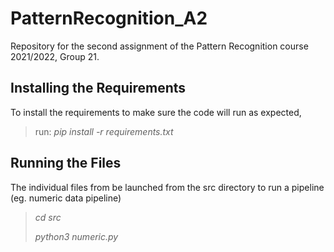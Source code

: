 # PatternRecognition_A2
Repository for the second assignment of the Pattern Recognition course 2021/2022, Group 21.


## Installing the Requirements
To install the requirements to make sure the code will run as expected,
>run: *pip install -r requirements.txt*

## Running the Files
The individual files from be launched from the src directory
to run a pipeline (eg. numeric data pipeline)
>*cd src*
>
>*python3 numeric.py*
